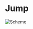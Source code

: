 # Jump

![Scheme](https://s3-us-west-2.amazonaws.com/secure.notion-static.com/b3c3b28b-f512-4d6f-86c8-29f032261ba4/Untitled.png)

